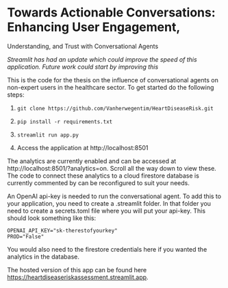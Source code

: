 # Towards Actionable Conversations: Enhancing User Engagement,
Understanding, and Trust with
Conversational Agents

*Streamlit has had an update which could improve the speed of this application. Future work could start by improving this*

This is the code for the thesis on the influence of conversational agents on non-expert users in the healthcare sector. To get started do the following steps:

1. ```
   git clone https://github.com/Vanherwegentim/HeartDiseaseRisk.git
   ```

2. ```
   pip install -r requirements.txt
   ```

3. ```
   streamlit run app.py
   ```

4. Access the application at  http://localhost:8501

The analytics are currently enabled and can be accessed at http://localhost:8501/?analytics=on. Scroll all the way down to view these. The code to connect these analytics to a cloud firestore database is currently commented by can be reconfigured to suit your needs.

An OpenAI api-key is needed to run the conversational agent. To add this to your application, you need to create a .streamlit folder. In that folder you need to create a secrets.toml file where you will put your api-key. This should look something like this:

```
OPENAI_API_KEY="sk-therestofyourkey"
PROD="False"
```

You would also need to the firestore credentials here if you wanted the analytics in the database.

The hosted version of this app can be found here https://heartdiseaseriskassessment.streamlit.app.

